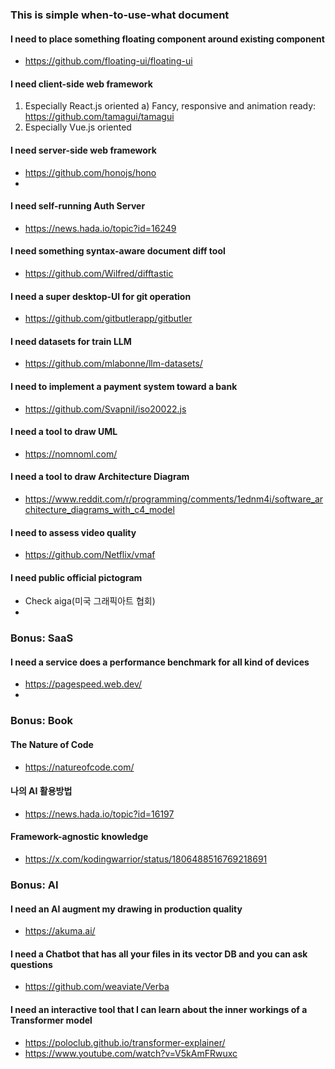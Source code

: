 ### This is simple when-to-use-what document


#### I need to place something floating component around existing component
- https://github.com/floating-ui/floating-ui
#### I need client-side web framework
1. Especially React.js oriented
  a) Fancy, responsive and animation ready: https://github.com/tamagui/tamagui
2. Especially Vue.js oriented
#### I need server-side web framework
- https://github.com/honojs/hono
- 
#### I need self-running Auth Server
- https://news.hada.io/topic?id=16249
#### I need something syntax-aware document diff tool
- https://github.com/Wilfred/difftastic
#### I need a super desktop-UI for git operation
- https://github.com/gitbutlerapp/gitbutler
#### I need datasets for train LLM
- https://github.com/mlabonne/llm-datasets/
#### I need to implement a payment system toward a bank
- https://github.com/Svapnil/iso20022.js

#### I need a tool to draw UML
- https://nomnoml.com/

#### I need a tool to draw Architecture Diagram
- https://www.reddit.com/r/programming/comments/1ednm4i/software_architecture_diagrams_with_c4_model
#### I need to assess video quality
- https://github.com/Netflix/vmaf
#### I need public official pictogram
- Check aiga(미국 그래픽아트 협회)
- 



### Bonus: SaaS
#### I need a service does a performance benchmark for all kind of devices
- https://pagespeed.web.dev/
- 
### Bonus: Book
#### The Nature of Code
- https://natureofcode.com/
#### 나의 AI 활용방법
- https://news.hada.io/topic?id=16197
#### Framework-agnostic knowledge
- https://x.com/kodingwarrior/status/1806488516769218691



### Bonus: AI
#### I need an AI augment my drawing in production quality
- https://akuma.ai/
#### I need a Chatbot that has all your files in its vector DB and you can ask questions
- https://github.com/weaviate/Verba
#### I need an interactive tool that I can learn about the inner workings of a Transformer model
- https://poloclub.github.io/transformer-explainer/
- https://www.youtube.com/watch?v=V5kAmFRwuxc
#### 

